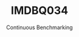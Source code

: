 ---
layout: default
title: IMDBQ034
subtitle: Continuous Benchmarking
selected: IMDB
expanded: Benchmarking
benchmark: /individual_results/IMDBQ034.html
---